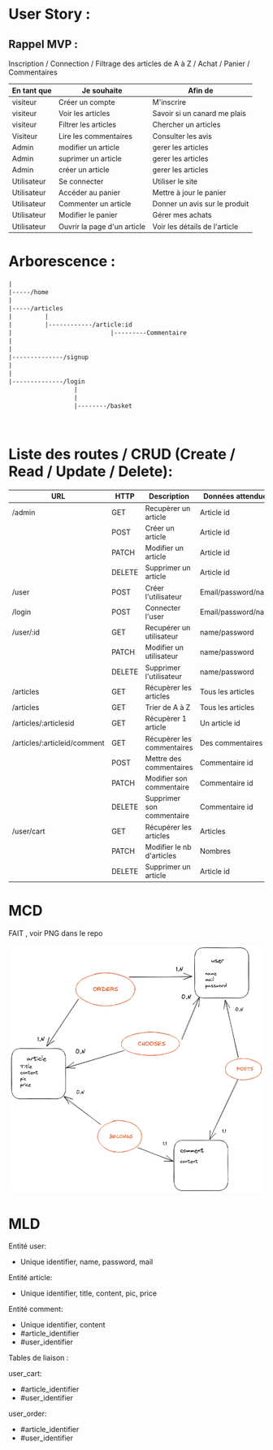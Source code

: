 # User Story :

   ## Rappel MVP :  

 Inscription / Connection / Filtrage des articles de A à Z  / Achat / Panier / Commentaires

| En tant que |          Je souhaite              |                Afin de                       |
|-------------|-----------------------------------|----------------------------------------------|
| visiteur    | Créer un compte                   | M'inscrire                                   |
| visiteur    | Voir les articles                 | Savoir si un canard me plais                 |
| visiteur    | Filtrer les articles              | Chercher un articles                         |
| Visiteur    | Lire les commentaires             | Consulter les avis                           |
| Admin       | modifier un article               | gerer les articles                           |
| Admin       | suprimer un article               | gerer les articles                           |
| Admin       | créer un article                  | gerer les articles                           |
| Utilisateur | Se connecter                      | Utiliser le site                             |
| Utilisateur | Accéder au panier                 | Mettre à jour le panier                      |
| Utilisateur | Commenter un article              | Donner un avis sur le produit                |
| Utilisateur | Modifier le panier                | Gérer mes achats                             |
| Utilisateur | Ouvrir la page d'un article       | Voir les détails de l'article                |         


# Arborescence : 

```
|
|-----/home
|
|-----/articles
|         |
|         |------------/article:id
|                           |---------Commentaire 
|           
|
|--------------/signup
|
|
|--------------/login
                  |
                  |
                  |--------/basket
                                 
                                                      

```


# Liste des routes / CRUD (Create / Read / Update / Delete): 


|URL                              | HTTP   | Description               | Données attendues        | Autorisation             |
|---------------------------------|--------|---------------------------|--------------------------|--------------------------|
|/admin                           | GET    | Recupèrer un article      | Article  id              | GET one article          |
|                                 | POST   | Créer un article          | Article  id              | POST one article         |
|                                 | PATCH  | Modifier un article       | Article  id              | PATCH one article        |
|                                 | DELETE | Supprimer un article      | Article  id              | DELETE one article       |
|/user                            | POST   | Créer l'utilisateur       | Email/password/name      | POST user                |
|/login                           | POST   | Connecter l'user          | Email/password/name      | POST user / verify       | 
|/user/:id                        | GET    | Recupérer un utilisateur  | name/password            | GET user                 | 
|                                 | PATCH  | Modifier un utilisateur   | name/password            | PATCH name/password      | 
|                                 | DELETE | Supprimer l'utilisateur   | name/password            | DELETE account           |
|/articles                        | GET    | Récupèrer les articles    | Tous les articles        | GET all articles         |
|/articles                        | GET    | Trier de A à Z            | Tous les articles        | ORDER by                 |
|/articles/:articlesid            | GET    | Récupèrer 1 article       | Un article id            | GET one article          |
|/articles/:articleid/comment     | GET    | Récupèrer les commentaires| Des commentaires         | GET all com from article |
|                                 | POST   | Mettre des commentaires   | Commentaire id           | POST one comment         |
|                                 | PATCH  | Modifier son commentaire  | Commentaire id           | PATCH one comment        |
|                                 | DELETE | Supprimer son commentaire | Commentaire id           | DELETE one comment       |
|/user/cart                       | GET    | Récupérer les articles    | Articles                 | GET all articles         |
|                                 | PATCH  | Modifier le nb d'articles | Nombres                  | PATCH nb article         |
|                                 | DELETE | Supprimer un article      | Article id               | DELETE article           |

# MCD
FAIT , voir PNG dans le repo

<p align="center">
  <img src="./MCD.png">
</p>


# MLD


Entité user: 
   - Unique identifier, name, password, mail


Entité article: 
   - Unique identifier, title, content, pic, price


Entité comment: 
   - Unique identifier, content
   - #article_identifier
   - #user_identifier

Tables de liaison :

user_cart:
   - #article_identifier
   - #user_identifier

user_order:
   - #article_identifier
   - #user_identifier

